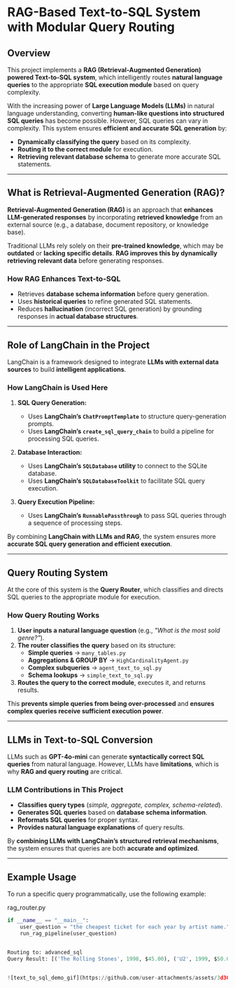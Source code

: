 # RAG-Based Text-to-SQL System with Modular Query Routing

## Overview
This project implements a **RAG (Retrieval-Augmented Generation) powered Text-to-SQL system**, which intelligently routes **natural language queries** to the appropriate **SQL execution module** based on query complexity.

With the increasing power of **Large Language Models (LLMs)** in natural language understanding, converting **human-like questions into structured SQL queries** has become possible. However, SQL queries can vary in complexity. This system ensures **efficient and accurate SQL generation** by:

- **Dynamically classifying the query** based on its complexity.
- **Routing it to the correct module** for execution.
- **Retrieving relevant database schema** to generate more accurate SQL statements.

---

## What is Retrieval-Augmented Generation (RAG)?
**Retrieval-Augmented Generation (RAG)** is an approach that **enhances LLM-generated responses** by incorporating **retrieved knowledge** from an external source (e.g., a database, document repository, or knowledge base). 

Traditional LLMs rely solely on their **pre-trained knowledge**, which may be **outdated** or **lacking specific details**. **RAG improves this by dynamically retrieving relevant data** before generating responses.

### **How RAG Enhances Text-to-SQL**
- Retrieves **database schema information** before query generation.
- Uses **historical queries** to refine generated SQL statements.
- Reduces **hallucination** (incorrect SQL generation) by grounding responses in **actual database structures**.

---

## Role of LangChain in the Project
LangChain is a framework designed to integrate **LLMs with external data sources** to build **intelligent applications**.

### **How LangChain is Used Here**
1. **SQL Query Generation:**
   - Uses **LangChain’s `ChatPromptTemplate`** to structure query-generation prompts.
   - Uses **LangChain’s `create_sql_query_chain`** to build a pipeline for processing SQL queries.
   
2. **Database Interaction:**
   - Uses **LangChain’s `SQLDatabase` utility** to connect to the SQLite database.
   - Uses **LangChain’s `SQLDatabaseToolkit`** to facilitate SQL query execution.
   
3. **Query Execution Pipeline:**
   - Uses **LangChain’s `RunnablePassthrough`** to pass SQL queries through a sequence of processing steps.

By combining **LangChain with LLMs and RAG**, the system ensures more **accurate SQL query generation and efficient execution**.

---

## Query Routing System
At the core of this system is the **Query Router**, which classifies and directs SQL queries to the appropriate module for execution.

### **How Query Routing Works**
1. **User inputs a natural language question** (e.g., _"What is the most sold genre?"_).
2. **The router classifies the query** based on its structure:
   - **Simple queries** → `many_tables.py`
   - **Aggregations & GROUP BY** → `HighCardinalityAgent.py`
   - **Complex subqueries** → `agent_text_to_sql.py`
   - **Schema lookups** → `simple_text_to_sql.py`
3. **Routes the query to the correct module**, executes it, and returns results.

This **prevents simple queries from being over-processed** and **ensures complex queries receive sufficient execution power**.

---

## LLMs in Text-to-SQL Conversion
LLMs such as **GPT-4o-mini** can generate **syntactically correct SQL queries** from natural language. However, LLMs have **limitations**, which is why **RAG and query routing** are critical.

### **LLM Contributions in This Project**
- **Classifies query types** (_simple, aggregate, complex, schema-related_).
- **Generates SQL queries** based on **database schema information**.
- **Reformats SQL queries** for proper syntax.
- **Provides natural language explanations** of query results.

By **combining LLMs with LangChain’s structured retrieval mechanisms**, the system ensures that queries are both **accurate and optimized**.

---

## Example Usage

To run a specific query programmatically, use the following example:

rag_router.py

```python
if __name__ == "__main__":
    user_question = "the cheapest ticket for each year by artist name."
    run_rag_pipeline(user_question)


Routing to: advanced_sql
Query Result: [('The Rolling Stones', 1998, $45.00), ('U2', 1999, $50.00), ('Coldplay', 2002, $30.00)]


![text_to_sql_demo_gif](https://github.com/user-attachments/assets/3d30c7a0-03fc-4491-9293-c35e08eaa244)


